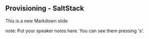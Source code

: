 ##  Provisioning - SaltStack

This is a new Markdown slide

note:
    Put your speaker notes here.
    You can see them pressing 's'.
